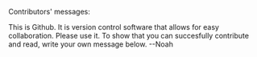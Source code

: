 Contributors' messages:

This is Github. 
It is version control software that allows for easy collaboration.
Please use it.
To show that you can succesfully contribute and read, write your own message below.
--Noah


